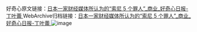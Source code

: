 好奇心原文链接：[日本一家财经媒体所认为的“索尼 5 个罪人”_商业_好奇心日报-丁叶蕾 ](https://www.qdaily.com/articles/3609.html)
WebArchive归档链接：[日本一家财经媒体所认为的“索尼 5 个罪人”_商业_好奇心日报-丁叶蕾 ](http://web.archive.org/web/20190623152551/https://www.qdaily.com/articles/3609.html)
![image](http://ww3.sinaimg.cn/large/007d5XDpgy1g3vcowbkplj30u03nvkjl)